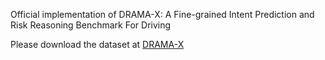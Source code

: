 Official implementation of DRAMA-X: A Fine-grained Intent Prediction and Risk Reasoning Benchmark For Driving

Please download the dataset at [DRAMA-X](https://huggingface.co/datasets/mgod96/DRAMA-X)
